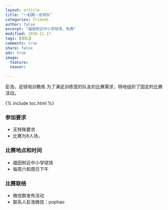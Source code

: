 ```yaml
---
layout: article
title: "一起踢－足球队"
categories: friends
author: false
excerpt: "福田附近中小学球场，免费"
modified: 2016-11-17
tags: [球队]
comments: true
share: false
ads: true
image:
  feature:
  teaser:

---
```


彭浩，足球培训教练
为了满足训练营的队友的比赛需求，特地组织了固定的比赛活动。


{% include toc.html %}

### 参加要求
- 无特殊要求
- 比赛为8人场，

### 比赛地点和时间
- 福田附近中小学球场
- 每周六和周日下午

### 比赛联络
- 微信群发布活动
- 联系人彭浩微信：pophao
